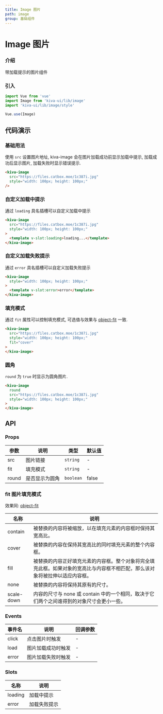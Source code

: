 ```yaml
---
title: Image 图片
path: image
group: 基础组件
---
```


# Image 图片

### 介绍

带加载提示的图片组件

### 引入

```js
import Vue from 'vue'
import Image from 'kiva-ui/lib/image'
import 'kiva-ui/lib/image/style'

Vue.use(Image)
```

## 代码演示

### 基础用法

使用 `src` 设置图片地址, kiva-image 会在图片加载成功前显示加载中提示, 加载成功后显示图片, 加载失败时显示错误提示.

```html
<kiva-image
  src="https://files.catbox.moe/1c387i.jpg"
  style="width: 100px; height: 100px;"
/>
```

### 自定义加载中提示

通过 `loading` 具名插槽可以自定义加载中提示

```html
<kiva-image
  src="https://files.catbox.moe/1c387i.jpg"
  style="width: 100px; height: 100px;"
>
  <template v-slot:loading>loading...</template>
</kiva-image>
```

### 自定义加载失败提示

通过 `error` 具名插槽可以自定义加载失败提示

```html
<kiva-image
  style="width: 100px; height: 100px;"
>
  <template v-slot:error>error</template>
</kiva-image>
```

### 填充模式

通过 `fit` 属性可以控制填充模式, 可选值与效果与 [object-fit](https://developer.mozilla.org/zh-CN/docs/Web/CSS/object-fit) 一致.

```html
<kiva-image
  src="https://files.catbox.moe/1c387i.jpg"
  style="width: 100px; height: 100px;"
  fit="cover"
>
</kiva-image>
```

### 圆角

`round` 为 `true` 时显示为圆角图片.

```html
<kiva-image
  round
  src="https://files.catbox.moe/1c387i.jpg"
  style="width: 100px; height: 100px;"
>
</kiva-image>
```

## API

### Props

|参数|说明|类型|默认值|
|----|---|----|-----|
|src|图片链接|`string`|-|
|fit|填充模式|`string`|-|
|round|是否显示为圆角|`boolean`|false|

### fit 图片填充模式
效果同: [object-fit](https://developer.mozilla.org/zh-CN/docs/Web/CSS/object-fit)

|名称|说明|
|--|--|
|contain|被替换的内容将被缩放，以在填充元素的内容框时保持其宽高比。|
|cover|被替换的内容在保持其宽高比的同时填充元素的整个内容框。|
|fill|被替换的内容正好填充元素的内容框。整个对象将完全填充此框。如果对象的宽高比与内容框不相匹配，那么该对象将被拉伸以适应内容框。|
|none|被替换的内容将保持其原有的尺寸。|
|scale-down|内容的尺寸与 none 或 contain 中的一个相同，取决于它们两个之间谁得到的对象尺寸会更小一些。|

### Events

|事件名|说明|回调参数|
| ---- |---|-------|
|click|点击图片时触发|-|
|load|图片加载成功时触发|-|
|error|图片加载失败时触发|-|

### Slots

| 名称     | 说明 |
| -------- | ----|
| loading  |加载中提示|
|error|加载失败提示|
